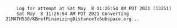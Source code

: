        Log for attempt at Sat May  8 11:26:54 AM PDT 2021 (13251)
        Sat May  8 11:26:54 AM PDT 2021 Converting 21MATH530/KBrefMinimizingDistanceToSubspace.org...
